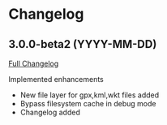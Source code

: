 
Changelog
=========

3.0.0-beta2 (YYYY-MM-DD)
------------------------

[Full Changelog](https://github.com/netzmacht/contao-leaflet-maps/compare/3.0.0-beta1...2.0.0-beta2)

Implemented enhancements
 
 - New file layer for gpx,kml,wkt files added
 - Bypass filesystem cache in debug mode
 - Changelog added
